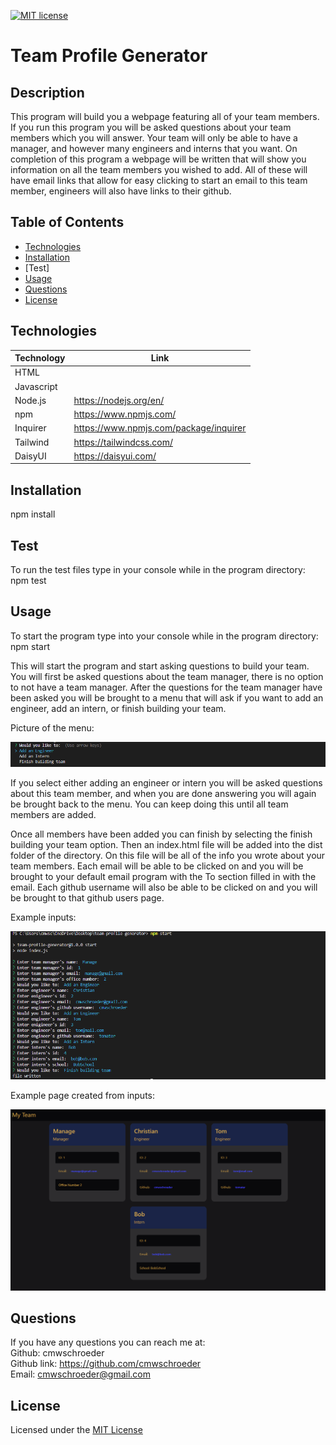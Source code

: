 [![MIT license](https://img.shields.io/badge/License-MIT-blue.svg)](./LICENSE)
# Team Profile Generator

## Description

This program will build you a webpage featuring all of your team members. If you run this program you will be asked questions about your team members which you will answer. Your team will only be able to have a manager, and however many engineers and interns that you want. On completion of this program a webpage will be written that will show you information on all the team members you wished to add. All of these will have email links that allow for easy clicking to start an email to this team member, engineers will also have links to their github.

## Table of Contents

* [Technologies](#technologies)
* [Installation](#installation)
* [Test]
* [Usage](#usage)
* [Questions](#questions)
* [License](#license)

## Technologies

| Technology | Link |
| -------- | ------|
| HTML |   |
| Javascript |    |
| Node.js | https://nodejs.org/en/ |
| npm | https://www.npmjs.com/ |
| Inquirer | https://www.npmjs.com/package/inquirer |
| Tailwind |  https://tailwindcss.com/  |
| DaisyUI | https://daisyui.com/ |

## Installation

npm install

## Test

To run the test files type in your console while in the program directory: npm test

## Usage

To start the program type into your console while in the program directory: npm start

This will start the program and start asking questions to build your team. You will first be asked questions about the team manager, there is no option to not have a team manager. After the questions for the team manager have been asked you will be brought to a menu that will ask if you want to add an engineer, add an intern, or finish building your team.  

Picture of the menu:

![Menu](./images/screenshot-one.png)  

If you select either adding an engineer or intern you will be asked questions about this team member, and when you are done answering you will again be brought back to the menu. You can keep doing this until all team members are added.  

Once all members have been added you can finish by selecting the finish building your team option. Then an index.html file will be added into the dist folder of the directory. On this file will be all of the info you wrote about your team members. Each email will be able to be clicked on and you will be brought to your default email program with the To section filled in with the email. Each github username will also be able to be clicked on and you will be brought to that github users page.  

Example inputs:  

![Console inputs](./images/screenshot-two.png)  

Example page created from inputs:  

![Webpage written by console inputs](./images/screenshot-three.png)

## Questions
If you have any questions you can reach me at:  
Github: cmwschroeder  
Github link: https://github.com/cmwschroeder  
Email: cmwschroeder@gmail.com

## License

Licensed under the [MIT License](LICENSE)